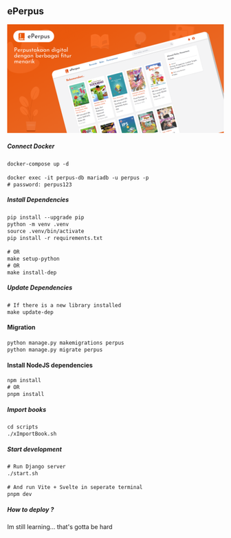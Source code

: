 ## ePerpus

![My Dotties](/web/assets/img/Covers.png)

##### Connect Docker
```shell
docker-compose up -d

docker exec -it perpus-db mariadb -u perpus -p
# password: perpus123
```

##### Install Dependencies
```shell
pip install --upgrade pip
python -m venv .venv
source .venv/bin/activate
pip install -r requirements.txt

# OR
make setup-python
# OR
make install-dep
```

##### Update Dependencies
```shell
# If there is a new library installed
make update-dep
```

#### Migration
```shell
python manage.py makemigrations perpus
python manage.py migrate perpus
```

#### Install NodeJS dependencies
```shell
npm install
# OR
pnpm install
```

##### Import books
```shell
cd scripts
./xImportBook.sh
```

##### Start development
```shell
# Run Django server
./start.sh

# And run Vite + Svelte in seperate terminal
pnpm dev
```

##### How to deploy ?

Im still learning... that's gotta be hard